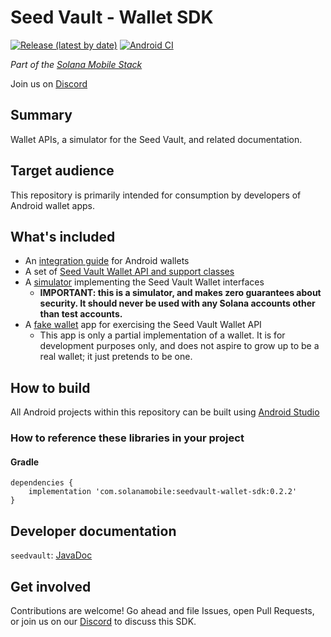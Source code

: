 # Seed Vault - Wallet SDK

[![Release (latest by date)](https://img.shields.io/github/v/release/solana-mobile/seed-vault-sdk)](https://github.com/solana-mobile/seed-vault-sdk/releases/latest)
[![Android CI](https://github.com/solana-mobile/seed-vault-sdk/actions/workflows/android.yml/badge.svg)](https://github.com/solana-mobile/seed-vault-sdk/actions/workflows/android.yml)

_Part of the [Solana Mobile Stack](https://github.com/solana-mobile/solana-mobile-stack-sdk)_

Join us on [Discord](https://discord.gg/solanamobile)

## Summary

Wallet APIs, a simulator for the Seed Vault, and related documentation.

## Target audience

This repository is primarily intended for consumption by developers of Android wallet apps.

## What's included

- An [integration guide](docs/integration_guide.md) for Android wallets
- A set of [Seed Vault Wallet API and support classes](seedvault)
- A [simulator](impl) implementing the Seed Vault Wallet interfaces
  - **IMPORTANT: this is a simulator, and makes zero guarantees about security. It should never be used with any Solana accounts other than test accounts.**
- A [fake wallet](fakewallet) app for exercising the Seed Vault Wallet API
  - This app is only a partial implementation of a wallet. It is for development purposes only, and does not aspire to grow up to be a real wallet; it just pretends to be one.

## How to build

All Android projects within this repository can be built using [Android Studio](https://developer.android.com/studio)

### How to reference these libraries in your project

#### Gradle

```
dependencies {
    implementation 'com.solanamobile:seedvault-wallet-sdk:0.2.2'
}
```

## Developer documentation

`seedvault`: [JavaDoc](https://solana-mobile.github.io/seed-vault-sdk/seedvault/javadoc/index.html)

## Get involved

Contributions are welcome! Go ahead and file Issues, open Pull Requests, or join us on our [Discord](https://discord.gg/solanamobile) to discuss this SDK.
